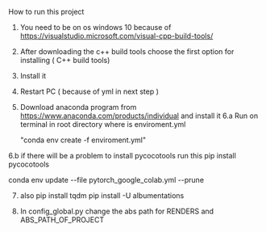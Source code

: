 How to run this project

1. You need to be on os windows 10 because of  https://visualstudio.microsoft.com/visual-cpp-build-tools/
2. After downloading the c++ build tools choose the first option for installing ( C++ build tools)
3. Install it 
4. Restart PC ( because of yml in next step )
5. Download anaconda program from https://www.anaconda.com/products/individual and install it
6.a Run on terminal in root directory where is enviroment.yml

   "conda env create -f  enviroment.yml"

6.b if there will be a problem to install pycocotools 
 run this pip install pycocotools

conda env update --file pytorch_google_colab.yml --prune

7. also pip install tqdm
pip install -U albumentations
   
8. In config_global.py change the abs path for RENDERS and ABS_PATH_OF_PROJECT
